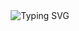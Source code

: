 <div style="display: flex; justify-content: center; align-items: center; height: 100vh;">
  <p align="center">
    <img src="https://readme-typing-svg.herokuapp.com?font=Fira+Code&pause=1000&width=435&lines=Full-Stack+Developer" alt="Typing SVG" />
  </p>
</div>

<div style="text-align: center; background-color: #1a1a1a; padding: 20px;">
  <h2>Frontend</h2>
  <p align="center">
    <img src="https://img.shields.io/badge/HTML5-E34F26?style=for-the-badge&logo=html5&logoColor=white" alt="HTML5" />
    <img src="https://img.shields.io/badge/CSS3-1572B6?style=for-the-badge&logo=css3&logoColor=white" alt="CSS3" />
    <img src="https://img.shields.io/badge/JavaScript-F7DF1E?style=for-the-badge&logo=javascript&logoColor=black" alt="JavaScript" />
    <img src="https://img.shields.io/badge/TypeScript-007ACC?style=for-the-badge&logo=typescript&logoColor=white" alt="TypeScript" />
  </p>

  <h2>Backend</h2>
  <p align="center">
    <img src="https://img.shields.io/badge/Node.js-43853D?style=for-the-badge&logo=node.js&logoColor=white" alt="Node.js" />
    <img src="https://img.shields.io/badge/Python-3776AB?style=for-the-badge&logo=python&logoColor=white" alt="Python" />
  </p>

  <h2>Database</h2>
  <p align="center">
    <img src="https://img.shields.io/badge/MySQL-00000F?style=for-the-badge&logo=mysql&logoColor=white" alt="MySQL" />
    <img src="https://img.shields.io/badge/MariaDB-003545?style=for-the-badge&logo=mariadb&logoColor=white" alt="MariaDB" />
    <img src="https://img.shields.io/badge/MongoDB-4EA94B?style=for-the-badge&logo=mongodb&logoColor=white" alt="MongoDB" />
  </p>

  <div align="center" style="margin-top: 20px;">
    <img src="https://komarev.com/ghpvc/?username=vetezindev&color=blue&style=flat-square&label=Profile+Views" alt="Profile Views" />
  </div>
</div>
